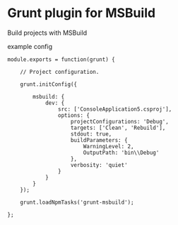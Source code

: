 # Grunt plugin for MSBuild

Build projects with MSBuild

example config

	module.exports = function(grunt) {

	    // Project configuration.

	    grunt.initConfig({

	        msbuild: {
	            dev: {
	                src: ['ConsoleApplication5.csproj'],
	                options: {
	                    projectConfigurations: 'Debug',
	                    targets: ['Clean', 'Rebuild'],
	                    stdout: true,
	                    buildParameters: {
	                        WarningLevel: 2,
	                        OutputPath: 'bin\\Debug'
	                    },
	                    verbosity: 'quiet'
	                }
	            }
	        }
	    });

	    grunt.loadNpmTasks('grunt-msbuild');

	};

